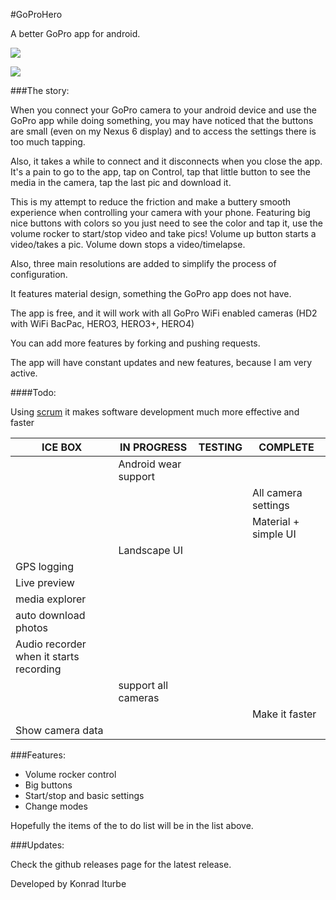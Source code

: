 #GoProHero 

A better GoPro app for android. 

![](http://i.imgur.com/oAnEbui.png)

![](http://i.imgur.com/iQIAGc7.png)

###The story: 

When you connect your GoPro camera to your android device and use the GoPro app while doing something, you may have noticed that the buttons are small (even on my Nexus 6 display) and to access the settings there is too much tapping.

Also, it takes a while to connect and it disconnects when you close the app. It's a pain to go to the app, tap on Control, tap that little button to see the media in the camera, tap the last pic and download it. 

This is my attempt to reduce the friction and make a buttery smooth experience when controlling your camera with your phone. Featuring big nice buttons with colors so you just need to see the color and tap it, use the volume rocker to start/stop video and take pics! Volume up button starts a video/takes a pic. Volume down stops a video/timelapse.

Also, three main resolutions are added to simplify the process of configuration.

It features material design, something the GoPro app does not have.

The app is free, and it will work with all GoPro WiFi enabled cameras (HD2 with WiFi BacPac, HERO3, HERO3+, HERO4)

You can add more features by forking and pushing requests.

The app will have constant updates and new features, because I am very active.

####Todo: 

Using [scrum](https://www.youtube.com/watch?v=oyVksFviJVE) it makes software development much more effective and faster

| ICE BOX | IN PROGRESS | TESTING | COMPLETE |
|-------- |-------------|---------|----------|
|         | Android wear support |   |       |
|         |             |        | All camera settings |
|         |             |        | Material + simple UI |
|         | Landscape UI| |         |
| GPS logging |    |     |     |
| Live preview |    |     |     |
| media explorer |    |    |      |
| auto download photos |    |    |    |
| Audio recorder when it starts recording |   |   |   |
|           | support all cameras | | | 
|           |             |            | Make it faster |
| Show camera data |          |        |                 |

###Features: 

* Volume rocker control 
* Big buttons 
* Start/stop and basic settings 
* Change modes 

Hopefully the items of the to do list will be in the list above.

###Updates: 

Check the github releases page for the latest release.

Developed by Konrad Iturbe
